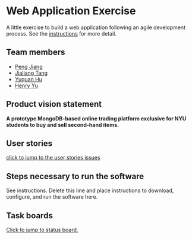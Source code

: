 # Web Application Exercise

A little exercise to build a web application following an agile development process. See the [instructions](instructions.md) for more detail.

## Team members

- [Peng Jiang](https://github.com/PengJiang-Victor)
- [Jialiang Tang](https://github.com/JialiangTang1)
- [Yuquan Hu](https://github.com/N-A-E-S)
- [Henry Yu](https://github.com/ky2389)

## Product vision statement

**A prototype MongoDB-based online trading platform exclusive for NYU students to buy and sell second-hand items.**

## User stories

[click to jump to the user stories issues](https://github.com/software-students-spring2025/2-web-app-la-verdadera-destreza/issues)

## Steps necessary to run the software

See instructions. Delete this line and place instructions to download, configure, and run the software here.

## Task boards

[Click to jump to status board.](https://github.com/orgs/software-students-spring2025/projects/91/views/2)

